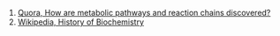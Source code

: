 1. [Quora, How are metabolic pathways and reaction chains discovered?](https://www.quora.com/How-are-metabolic-pathways-and-reaction-chains-discovered-in-living-organisms)
2. [Wikipedia, History of Biochemistry](https://en.wikipedia.org/wiki/History_of_biochemistry)
